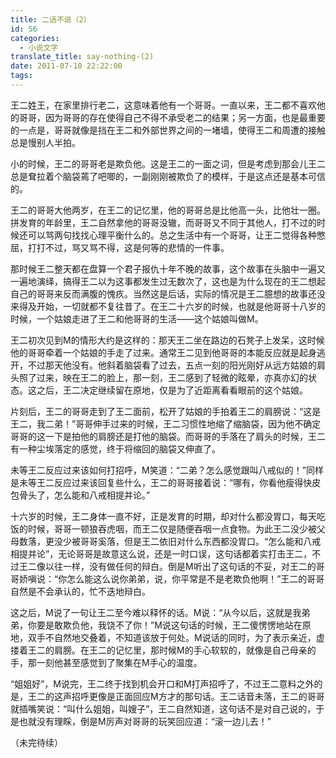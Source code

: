 ```yaml
---
title: 二话不说（2）
id: 56
categories:
  - 小说文字
translate_title: say-nothing-(2)
date: 2011-07-10 22:22:00
tags:
---
```


王二姓王，在家里排行老二，这意味着他有一个哥哥。一直以来，王二都不喜欢他的哥哥，因为哥哥的存在使得自己不得不承受老二的结果；另一方面，也是最重要的一点是，哥哥就像是挡在王二和外部世界之间的一堵墙，使得王二和周遭的接触总是慢别人半拍。

小的时候，王二的哥哥老是欺负他。这是王二的一面之词，但是考虑到那会儿王二总是耷拉着个脑袋蔫了吧唧的，一副刚刚被欺负了的模样，于是这点还是基本可信的。

王二的哥哥大他两岁，在王二的记忆里，他的哥哥总是比他高一头，比他壮一圈。拼发育的年龄里，王二自然拿他的哥哥没辙，而哥哥又不同于其他人，打不过的时候还可以骂两句找找心理平衡什么的。总之生活中有一个哥哥，让王二觉得各种憋屈，打打不过，骂又骂不得，这是何等的悲情的一件事。

那时候王二整天都在盘算一个君子报仇十年不晚的故事，这个故事在头脑中一遍又一遍地演绎，搞得王二以为这事都发生过无数次了，这也是为什么现在的王二想起自己的哥哥来反而满腹的愧疚。当然这是后话，实际的情况是王二臆想的故事还没来得及开始，一切就都不复往昔了。在王二十六岁的时候，也就是他哥哥十八岁的时候，一个姑娘走进了王二和他哥哥的生活——这个姑娘叫做M。

王二初次见到M的情形大约是这样的：那天王二坐在路边的石凳子上发呆，这时候他的哥哥牵着一个姑娘的手走了过来。通常王二见到他哥哥的本能反应就是起身逃开，不过那天他没有。他斜着脑袋看了过去，五点一刻的阳光刚好从远方姑娘的肩头照了过来，映在王二的脸上，那一刻，王二感到了轻微的眩晕，亦真亦幻的状态。这之后，王二决定继续留在原地，仅是为了近距离看看眼前的这个姑娘。

片刻后，王二的哥哥走到了王二面前，松开了姑娘的手拍着王二的肩膀说：“这是王二，我二弟！”哥哥伸手过来的时候，王二习惯性地缩了缩脑袋，因为他不确定哥哥的这一下是拍他的肩膀还是打他的脑袋。而哥哥的手落在了肩头的时候，王二有一种尘埃落定的感觉，终于将缩回的脑袋又伸直了。

未等王二反应过来该如何打招呼，M笑道：“二弟？怎么感觉跟叫八戒似的！”同样是未等王二反应过来该回复些什么，王二的哥哥接着说：“哪有，你看他瘦得快皮包骨头了，怎么能和八戒相提并论。”

十六岁的时候，王二身体一直不好，正是发育的时期，却对什么都没胃口，每天吃饭的时候，哥哥一顿狼吞虎咽，而王二仅是随便吞咽一点食物。为此王二没少被父母数落，更没少被哥哥奚落，但是王二依旧对什么东西都没胃口。“怎么能和八戒相提并论”，无论哥哥是故意这么说，还是一时口误，这句话都着实打击王二，不过王二像以往一样，没有做任何的辩白。倒是M听出了这句话的不妥，对王二的哥哥娇嗔说：“你怎么能这么说你弟弟，说，你平常是不是老欺负他啊！”王二的哥哥自然是不会承认的，忙不迭地辩白。

这之后，M说了一句让王二至今难以释怀的话。M说：“从今以后，这就是我弟弟，你要是敢欺负他，我饶不了你！”M说这句话的时候，王二傻愣愣地站在原地，双手不自然地交叠着，不知道该放于何处。M说话的同时，为了表示亲近，虚搂着王二的肩膀。在王二的记忆里，那时候M的手心软软的，就像是自己母亲的手，那一刻他甚至感觉到了聚集在M手心的温度。

“姐姐好”，M说完，王二终于找到机会开口和M打声招呼了，不过王二意料之外的是，王二的这声招呼更像是正面回应M方才的那句话。王二话音未落，王二的哥哥就插嘴笑说：“叫什么姐姐，叫嫂子”，王二自然知道，这句话不是对自己说的，于是也就没有理睬，倒是M厉声对哥哥的玩笑回应道：“滚一边儿去！”

（未完待续）